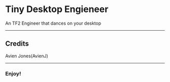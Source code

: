 # Tiny Desktop Engieneer
An TF2 Engineer that dances on your desktop
___
## Credits
Avien Jones(AvienJ)
___
### Enjoy!
